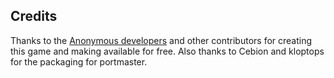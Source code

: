 ## Credits

Thanks to the [Anonymous developers](https://iichantra.ru/) and other contributors for creating this game and making available for free. Also thanks to Cebion and kloptops for the packaging for portmaster.

